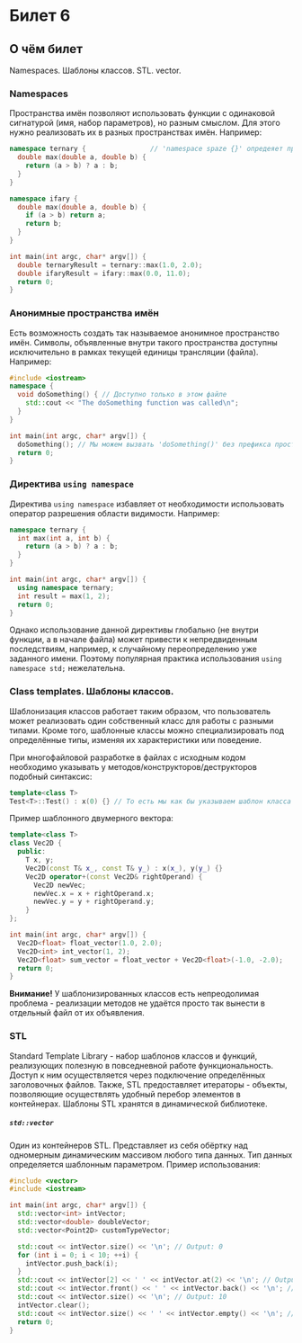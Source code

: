 # Билет 6
## О чём билет
Namespaces. Шаблоны классов. STL. vector.

### Namespaces
Пространства имён позволяют использовать функции с одинаковой сигнатурой (имя, набор параметров), но разным смыслом. Для этого
нужно реализовать их в разных пространствах имён. Например:
```cpp
namespace ternary {                // 'namespace spaze {}' опредеяет пространство имён 'spaze'
  double max(double a, double b) {
    return (a > b) ? a : b;
  }
}

namespace ifary {
  double max(double a, double b) {
    if (a > b) return a;
    return b;
  }
}

int main(int argc, char* argv[]) {
  double ternaryResult = ternary::max(1.0, 2.0);
  double ifaryResult = ifary::max(0.0, 11.0);
  return 0;
}
```

### Анонимные пространства имён
Есть возможность создать так называемое анонимное пространство имён. Символы, объявленные внутри такого пространства доступны исключительно в рамках
текущей единицы трансляции (файла). Например:
```cpp
#include <iostream>
namespace {
  void doSomething() { // Доступно только в этом файле
    std::cout << "The doSomething function was called\n";
  }
}

int main(int argc, char* argv[]) {
  doSomething(); // Мы можем вызвать 'doSomething()' без префикса пространства имён
  return 0;
}
```

### Директива `using namespace`
Директива `using namespace` избавляет от необходимости использовать оператор разрешения области видимости. Например:
```cpp
namespace ternary {
  int max(int a, int b) {
    return (a > b) ? a : b;
  }
}

int main(int argc, char* argv[]) {
  using namespace ternary;
  int result = max(1, 2);
  return 0;
}
```
Однако использование данной директивы глобально (не внутри функции, а в начале файла) может привести к непредвиденным последствиям, например, 
к случайному переопределению уже заданного имени. Поэтому популярная практика использования `using namespace std;` нежелательна.

### Class templates. Шаблоны классов.
Шаблонизация классов работает таким образом, что пользователь может реализовать один собственный класс для работы с разными типами.
Кроме того, шаблонные классы можно специализировать под определённые типы, изменяя их характеристики или поведение.

При многофайловой разработке в файлах с исходным кодом необходимо указывать у методов/конструкторов/деструкторов подобный синтаксис:
```cpp
template<class T>
Test<T>::Test() : x(0) {} // То есть мы как бы указываем шаблон класса 'Test<T>' и метод в рамках пространства имён этого шаблона '::Test'
```
Пример шаблонного двумерного вектора:
```cpp
template<class T>
class Vec2D {
  public:
    T x, y;
    Vec2D(const T& x_, const T& y_) : x(x_), y(y_) {}
    Vec2D operator+(const Vec2D& rightOperand) {
      Vec2D newVec;
      newVec.x = x + rightOperand.x;
      newVec.y = y + rightOperand.y;
    }
};

int main(int argc, char* argv[]) {
  Vec2D<float> float_vector(1.0, 2.0);
  Vec2D<int> int_vector(1, 2);
  Vec2D<float> sum_vector = float_vector + Vec2D<float>(-1.0, -2.0);
  return 0;
}
```
**Внимание!** У шаблонизированных классов есть непреодолимая проблема - реализации методов не удаётся просто так вынести в отдельный файл
от их объявления.

### STL
Standard Template Library - набор шаблонов классов и функций, реализующих полезную в повседневной работе функциональность. Доступ к ним осуществляется
через подключение определённых заголовочных файлов. Также, STL предоставляет итераторы - объекты, позволяющие осуществлять удобный перебор элементов
в контейнерах. Шаблоны STL хранятся в динамической библиотеке.

##### `std::vector`
Один из контейнеров STL. Представляет из себя обёртку над одномерным динамическим массивом любого типа данных.
Тип данных определяется шаблонным параметром. Пример использования:
```cpp
#include <vector>
#include <iostream>

int main(int argc, char* argv[]) {
  std::vector<int> intVector;
  std::vector<double> doubleVector;
  std::vector<Point2D> customTypeVector;

  std::cout << intVector.size() << '\n'; // Output: 0
  for (int i = 0; i < 10; ++i) {
    intVector.push_back(i);
  }
  std::cout << intVector[2] << ' ' << intVector.at(2) << '\n'; // Output: 2 2
  std::cout << intVector.front() << ' ' << intVector.back() << '\n'; // Output: 0 9
  std::cout << intVector.size() << '\n'; // Output: 10
  intVector.clear();
  std::cout << intVector.size() << ' ' << intVector.empty() << '\n'; // Output: 0 true
  return 0;
}
```

